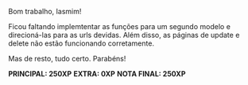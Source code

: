 Bom trabalho, Iasmim!

Ficou faltando implemtentar as funções para um segundo modelo e direcioná-las para as urls devidas. Além disso, as páginas de update e delete não estão funcionando corretamente.

Mas de resto, tudo certo. Parabéns!

**PRINCIPAL: 250XP**
**EXTRA: 0XP**
**NOTA FINAL: 250XP**